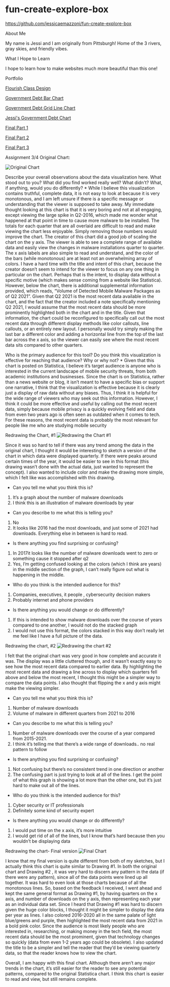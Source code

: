 # fun-create-explore-box
https://github.com/jessicaemazzoni/fun-create-explore-box

About Me

My name is Jessi and I am originally from Pittsburgh! Home of the 3 rivers, gray skies, and friendly vibes. 

What I Hope to Learn

I hope to learn how to make websites much more beautiful than this one!

Portfolio

[Flourish Class Design](https://public.flourish.studio/resources/embed.js)


[Government Debt Bar Chart](https://data.oecd.org/chart/6vsI)


[Government Debt Grid Line Chart](https://public.flourish.studio/visualisation/7690473/)

[Jessi's Government Debt Chart](https://public.flourish.studio/visualisation/7690894/)

[Final Part 1](/FinalProjectPart1.md)

[Final Part 2](/FinalProjectPart2.md)

[Final Part 3](/FinalProjectPart3.md)





Assignment 3/4
Original Chart:

![Original Chart](firstchart.png)

Describe your overall observations about the data visualization here. What stood out to you? What did you find worked really well? What didn't? What, if anything, would you do differently? *
While I believe this visualization contains truthful, complete data, it is not easy to look at because it is very monotonous, and I am left unsure if there is a specific message or understanding that the viewer is supposed to take away. 
My immediate thought looking at this chart is that it is very boring and not at all engaging, except viewing the large spike in Q2-2016, which made me wonder what happened at that point in time to cause more malware to be installed. The totals for each quarter that are all overlaid are difficult to read and make viewing the chart less enjoyable. Simply removing those numbers would improve the chart. The creator of this chart did a good job of scaling the chart on the y axis. The viewer is able to see a complete range of available data and easily view the changes in malware installations quarter to quarter. The x axis labels are also simple to read and understand, and the color of the bars (while monotonous) are at least not an overwhelming array of colors. 
I have a hard time with the title and intent of this chart, because the creator doesn’t seem to intend for the viewer to focus on any one thing in particular on the chart. Perhaps that is the intent, to display data without a specific motive (which makes sense coming from a website like Statistica). However, below the chart, there is additional supplemental information provided, which reads, “Volume of Detected Mobile Malware Packages as of Q2 2021”. Given that Q2 2021 is the most recent data available in the chart, and the fact that the creator included a note specifically mentioning Q2 2021, I would assume that the most recent data should be more prominently highlighted both in the chart and in the title. 
Given that information, the chart could be reconfigured to specifically call out the most recent data through different display methods like color callouts, line callouts, or an entirely new layout. I personally would try simply making the last bar a different color and adding a horizontal line from the top of the last bar across the x axis, so the viewer can easily see where the most recent data sits compared to other quarters. 

Who is the primary audience for this tool? Do you think this visualization is effective for reaching that audience? Why or why not? *
Given that this chart is posted on Statistica, I believe it’s target audience is anyone who is interested in the current landscape of mobile security threats, from both academic institutions and businesses. Since the chart is on Statistica, rather than a news website or blog, it isn’t meant to have a specific bias or support one narrative, I think that the visualization is effective because it is clearly just a display of raw data without any biases. Thus, I think it is helpful for the wide range of viewers who may seek out this information. However, I think it could be more effective and useful by calling out the most recent data, simply because mobile privacy is a quickly evolving field and data from even two years ago is often seen as outdated when it comes to tech. For these reasons, the most recent data is probably the most relevant for people like me who are studying mobile security



Redrawing the Chart, #1
![Redrawing the Chart #1](secondchart.jpg)
 
Since it was so hard to tell if there was any trend among the data in the original chart, I thought it would be interesting to sketch a version of the chart in which data were displayed quarterly. If there were peaks around certain times of the year, it would be easier to see in this format (this drawing wasn’t done with the actual data, just wanted to represent the concept). I also wanted to include color and make the drawing more simple, which I felt like was accomplished with this drawing.
- Can you tell me what you think this is?
1.	It’s a graph about the number of malware downloads
2.	I think this is an illustration of malware downloads by year
- Can you describe to me what this is telling you?
1.	No 
2.	It looks like 2016 had the most downloads, and just some of 2021 had downloads. Everything else in between is hard to read.
- Is there anything you find surprising or confusing?
1.	In 2017it looks like the number of malware downloads went to zero or something cause it stopped after q2
2.	Yes, I’m getting confused looking at the colors (which I think are years) in the middle section of the graph, I can’t really figure out what is happening in the middle.
- Who do you think is the intended audience for this?
1.	Companies, executives, it people , cybersecurity decision makers
2.	Probably internet and phone providers
- Is there anything you would change or do differently?
1.	If this is intended to show malware downloads over the course of years compared to one another, I would not do the stacked graph
2.	I would not use this format, the colors stacked in this way don’t really let me feel like I have a full picture of the data. 



Redrawing the chart, #2
![Redrawing the chart #2](thirdchart.jpg)
 
I felt that the original chart was very good in how complete and accurate it was. The display was a little cluttered though, and it wasn’t exactly easy to see how the most recent data compared to earlier data. By highlighting the most recent data and drawing a line across to display which quarters fell above and below the most recent, I thought this might be a simpler way to compare the data points. I also thought that flipping the x and y axis might make the viewing simpler. 
- Can you tell me what you think this is?
1.	Number of malware downloads
2.	Volume of malware in different quarters from 2021 to 2016
- Can you describe to me what this is telling you?
1.	Number of malware downloads over the course of a year compared from 2015-2021.
2.	I think it’s telling me that there’s a wide range of downloads.. no real pattern to follow
- Is there anything you find surprising or confusing?
1.	Not confusing but there’s no consistent trend in one direction or another
2.	The confusing part is just trying to look at all of the lines. I get the point of what this graph is showing a lot more than the other one, but it’s just hard to make out all of the lines.
- Who do you think is the intended audience for this?
1.	Cyber security or IT professionals
2.	Definitely some kind of security expert
- Is there anything you would change or do differently?
1.	I would put time on the x axis, it’s more intuitive
2.	I would get rid of all of the lines, but I know that’s hard because then you wouldn’t be displaying data



Redrawing the chart- Final version
![Final Chart](fourthchart.png)
 
I know that my final version is quite different from both of my sketches, but I actually think this chart is quite similar to Drawing #1. In both the original chart and Drawing #2 , it was very hard to discern any pattern in the data (if there were any pattern), since all of the data points were lined up all together. It was hard to even look at those charts because of all the monotonous lines. So, based on the feedback I received, I went ahead and kept the same general format as Drawing #1, by having quarters on the x axis, and number of downloads on the y axis, then representing each year as an individual data set. 
Since I heard that Drawing #1 was hard to discern given the huge color blocks, I thought it might be simpler to display the data per year as lines. I also colored 2016-2020 all in the same palate of light blue/greens and purple, then highlighted the most recent data from 2021 in a bold pink color. Since the audience is most likely people who are interested in, researching, or making money in the tech field, the most recent data should be the most prominent, given that technology changes so quickly (data from even 1-2 years ago could be obsolete). I also updated the title to be a simpler and tell the reader that they’d be viewing quarterly data, so that the reader knows how to view the chart.

Overall, I am happy with this final chart. Although there aren’t any major trends in the chart, it’s still easier for the reader to see any potential patterns, compared to the original Statistica chart. I think this chart is easier to read and view, but still remains complete. 
